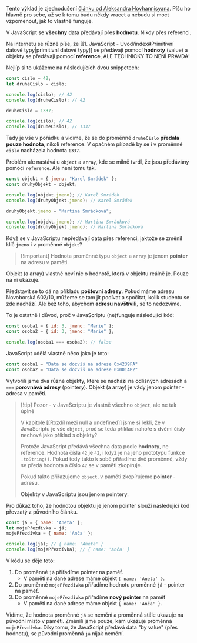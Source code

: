 Tento výklad je zjednodušení [článku od Aleksandra Hovhannisyana](https://www.aleksandrhovhannisyan.com/blog/javascript-pass-by-reference/). Píšu ho hlavně pro sebe, až se k tomu budu někdy vracet a nebudu si moct vzpomenout, jak to vlastně funguje.

V JavaScript se **všechny** data předávají přes **hodnotu**. Nikdy přes referenci. 

Na internetu se různě píše, že [[1. JavaScript - Úvod/index#Primitivní datové typy|primitivní datové typy]] se předávají pomocí **hodnoty** (value) a objekty se předávají pomocí **reference**, ALE TECHNICKY TO NENÍ PRAVDA!

Nejlíp si to ukážeme na následujících dvou snippetech:
```javascript
const cislo = 42;
let druheCislo = cislo;

console.log(cislo); // 42
console.log(druheCislo); // 42

druheCislo = 1337;

console.log(cislo); // 42
console.log(druheCislo); // 1337
```

Tady je vše v pořádku a vidíme, že se do proměnné `druheCislo` **předala pouze hodnota**, nikoli reference. V opačném případě by se i v proměnné `cislo` nacházela hodnota `1337`.

Problém ale nastává u `object` a `array`, kde se milně tvrdí, že jsou předávány pomocí `reference`. Ale není tomu tak.

```javascript
const objekt = { jmeno: "Karel Smrádek" };
const druhyObjekt = objekt;

console.log(objekt.jmeno); // Karel Smrádek
console.log(druhyObjekt.jmeno); // Karel Smrádek

druhyObjekt.jmeno = "Martina Smrádková";

console.log(objekt.jmeno); // Martina Smrádková
console.log(druhyObjekt.jmeno); // Martina Smrádková
```

Když se v JavaScriptu nepředávají data přes referenci, jaktože se změnil klíč `jmeno` i v proměnné `objekt`?

>[!important] Hodnota proměnné typu `object` a `array` je jenom **pointer** na adresu v paměti.

Objekt (a array) vlastně neví nic o hodnotě, která v objektu reálně je. Pouze na ni ukazuje.

Představit se to dá na příkladu **poštovní adresy**. Pokud máme adresu Novoborská 602/10, můžeme se tam jít podívat a spočítat, kolik studentu se zde nachází. Ale bez toho, abychom **adresu navštívili**, se to nedozvíme.

To je ostatně i důvod, proč v JavaScriptu (ne)funguje následující kód:

```javascript
const osoba1 = { id: 3, jmeno: "Marie" };
const osoba2 = { id: 3, jmeno: "Marie" };

console.log(osoba1 === osoba2); // false
```

JavaScript udělá vlastně něco jako je toto:
```javascript
const osoba1 = "Data se dozvíš na adrese 0x4239FA"
const osoba2 = "Data se dozvíš na adrese 0x001AB2"
```

Vytvořili jsme dva různé objekty, které se nachází na odlišných adresách a `===` **porovnává adresy** (pointery). Objekt (a array) je vždy jenom pointer - adresa v paměti.

>[!tip] Pozor - v JavaScriptu je vlastně všechno `object`, ale ne tak úplně
> 
> V kapitole [[Rozdíl mezi null a undefined]] jsme si řekli, že v JavaScriptu je vše `object`, proč se teda příklad nahoře s dvěmi čísly nechová jako příklad s objekty?
> 
> Protože JavaScript předává všechna data podle **hodnoty**, ne reference. Hodnota čísla `42` je `42`, i když je na jeho prototypu funkce `.toString()`. Pokud tedy takto k sobě přiřadíme dvě proměnné, vždy se předá hodnota a číslo `42` se v paměti zkopíruje.
> 
> Pokud takto přiřazujeme `object`, v paměti zkopírujeme **pointer** - adresu.
> 
> **Objekty v JavaScriptu jsou jenom pointery**.

Pro důkaz toho, že hodnotou objektu je jenom pointer slouží následující kód převzatý z původního článku.

```js
const já = { name: 'Aneta' };
let mojePřezdívka = já;
mojePřezdívka = { name: 'Anča' };

console.log(já); // { name: 'Aneta' }
console.log(mojePřezdívka); // { name: 'Anča' }
```

V kódu se děje toto:
1. Do proměnné `já` přiřadíme pointer na paměť. 
	- V paměti na dané adrese máme objekt `{ name: 'Aneta' }`.
2. Do proměnné `mojePřezdívka` přiřadíme hodnotu proměnné `já` - pointer na paměť.
3. Do proměnné `mojePřezdívka` přiřadíme **nový pointer** na paměť
	- V paměti na dané adrese máme objekt `{ name: 'Anča' }`.

Vidíme, že hodnota proměnné `já` se nemění a proměnná stále ukazuje na původní místo v paměti. Změnili jsme pouze, kam ukazuje proměnná `mojePřezdívka`. Díky tomu, že JavaScript předává data "by value" (přes hodnotu), se původní proměnná `já` nijak nemění.
